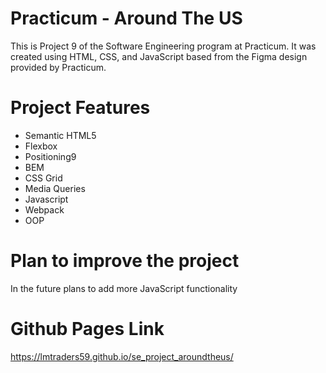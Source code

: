 # Practicum - Around The US

This is Project 9 of the Software Engineering program at Practicum. It was created using HTML, CSS, and JavaScript based from the Figma design provided by Practicum.

# Project Features

- Semantic HTML5
- Flexbox
- Positioning9
- BEM
- CSS Grid
- Media Queries
- Javascript
- Webpack
- OOP

# Plan to improve the project
In the future plans to add more JavaScript functionality

# Github Pages Link

https://lmtraders59.github.io/se_project_aroundtheus/
